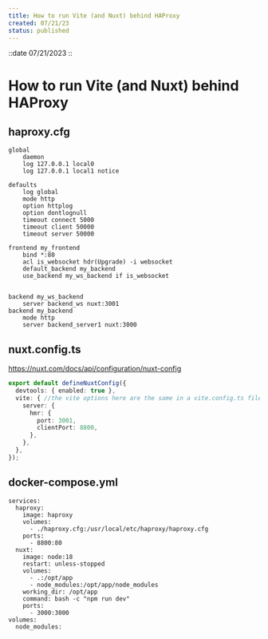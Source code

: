 ```yaml
---
title: How to run Vite (and Nuxt) behind HAProxy
created: 07/21/23
status: published
---
```

::date
07/21/2023
::

# How to run Vite (and Nuxt) behind HAProxy


## haproxy.cfg
```
global
    daemon
    log 127.0.0.1 local0
    log 127.0.0.1 local1 notice

defaults
    log global
    mode http
    option httplog
    option dontlognull
    timeout connect 5000
    timeout client 50000
    timeout server 50000

frontend my_frontend
    bind *:80
    acl is_websocket hdr(Upgrade) -i websocket
    default_backend my_backend
    use_backend my_ws_backend if is_websocket


backend my_ws_backend
    server backend_ws nuxt:3001
backend my_backend
    mode http
    server backend_server1 nuxt:3000

```

## nuxt.config.ts

https://nuxt.com/docs/api/configuration/nuxt-config
```typescript
export default defineNuxtConfig({
  devtools: { enabled: true },
  vite: { //the vite options here are the same in a vite.config.ts file
    server: {
      hmr: {
        port: 3001,
        clientPort: 8800,
      },
    },
  },
});
```
## docker-compose.yml
```
services:
  haproxy:
    image: haproxy
    volumes:
      - ./haproxy.cfg:/usr/local/etc/haproxy/haproxy.cfg
    ports:
      - 8800:80
  nuxt:
    image: node:18
    restart: unless-stopped
    volumes:
      - .:/opt/app
      - node_modules:/opt/app/node_modules
    working_dir: /opt/app
    command: bash -c "npm run dev"
    ports:
      - 3000:3000
volumes:
  node_modules:
```

